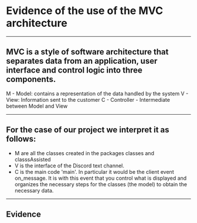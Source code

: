 # Evidence of the use of the MVC architecture

--------------------------------------------------------------------------------------------------
## MVC is a style of software architecture that separates data from an application, user interface and control logic into three components.


M - Model: contains a representation of the data handled by the system
V - View: Information sent to the customer
C - Controller - Intermediate between Model and View


--------------------------------------------------------------------------------------------------
## For the case of our project we interpret it as follows:



- M are all the classes created in the packages classes and classsAssisted
- V is the interface of the Discord text channel.
- C is the main code 'main'. In particular it would be the client event on_message. It is with this event that you control what is displayed and organizes the necessary steps for the classes (the model) to obtain the necessary data.


--------------------------------------------------------------------------------------------------
## Evidence 
